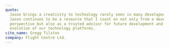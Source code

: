```yaml
---
quote:
  Jason brings a creativity to technology rarely seen in many developers ...
  Jason continues to be a resource that I count on not only from a development
  perspective but also as a trusted advisor for future development and the
  evolution of our technology platforms.
cite_name: Gregg Tilston
company: Flight Centre Ltd.
---
```

